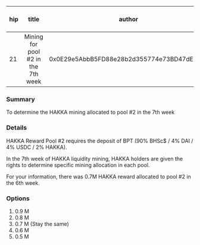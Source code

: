 | hip | title | author | created | duration | Snapshot Block Number |
|----------|:----------:|:----------:|:----------:|:----------:|:----------:|
| 21 | Mining for pool #2 in the 7th week | 0x0E29e5AbbB5FD88e28b2d355774e73BD47dE3bcd | 2020-10-13 14:30 | 1 | 11047871 |


### Summary
To determine the HAKKA mining allocated to pool #2 in the 7th week

### Details

HAKKA Reward Pool #2 requires the deposit of BPT (90% BHSc$ / 4% DAI / 4% USDC / 2% HAKKA).

In the 7th week of HAKKA liquidity mining, HAKKA holders are given the rights to determine specific mining allocation in each pool.

For your information, there was 0.7M HAKKA reward allocated to pool #2 in the 6th week.

### Options
1. 0.9 M
2. 0.8 M
3. 0.7 M (Stay the same)
4. 0.6 M
5. 0.5 M
